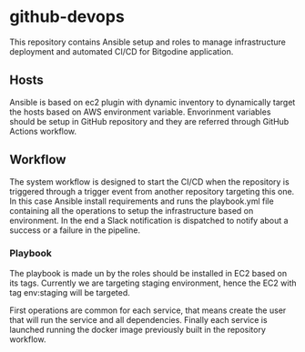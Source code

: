 # github-devops

This repository contains Ansible setup and roles to manage infrastructure deployment and automated CI/CD for Bitgodine application.

## Hosts

Ansible is based on ec2 plugin with dynamic inventory to dynamically target the hosts based on AWS environment variable. Envorinment variables should be setup in GitHub repository and they are referred through GitHub Actions workflow.

## Workflow

The system workflow is designed to start the CI/CD when the repository is triggered through a trigger event from another repository targeting this one. In this case Ansible install requirements and runs the playbook.yml file containing all the operations to setup the infrastructure based on environment. In the end a Slack notification is dispatched to notify about a success or a failure in the pipeline.

### Playbook

The playbook is made un by the roles should be installed in EC2 based on its tags. Currently we are targeting staging environment, hence the EC2 with tag env:staging will be targeted.

First operations are common for each service, that means create the user that will run the service and all dependencies. Finally each service is launched running the docker image previously built in the repository workflow.
